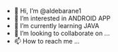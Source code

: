 - 👋 Hi, I’m @aldebarane1
- 👀 I’m interested in ANDROID APP
- 🌱 I’m currently learning JAVA
- 💞️ I’m looking to collaborate on ...
- 📫 How to reach me ...

<!---
aldebarane1/aldebarane1 is a ✨ special ✨ repository because its `README.md` (this file) appears on your GitHub profile.
You can click the Preview link to take a look at your changes.
--->
